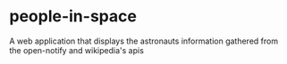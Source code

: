 # people-in-space
A web application that displays the astronauts information gathered from the open-notify and wikipedia's apis
